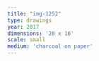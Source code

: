 ```yaml
---
title: "img-1252"
type: drawings
year: 2017
dimensions: '20 x 16'
scale: small
medium: 'charcoal on paper'
---
```

